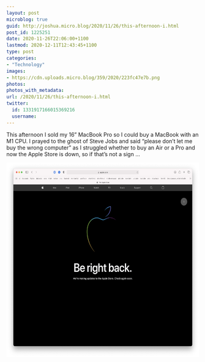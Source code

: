 ```yaml
---
layout: post
microblog: true
guid: http://joshua.micro.blog/2020/11/26/this-afternoon-i.html
post_id: 1225251
date: 2020-11-26T22:06:00+1100
lastmod: 2020-12-11T12:43:45+1100
type: post
categories:
- "Technology"
images:
- https://cdn.uploads.micro.blog/359/2020/223fc47e7b.png
photos:
photos_with_metadata:
url: /2020/11/26/this-afternoon-i.html
twitter:
  id: 1331917166015369216
  username: 
---
```

This afternoon I sold my 16” MacBook Pro so I could buy a MacBook with an M1 CPU. I prayed to the ghost of  Steve Jobs and said “please don’t let me buy the wrong computer” as I struggled whether to buy an Air or a Pro and now the Apple Store is down, so if that’s not a sign ...

<img src="uploads/2020/223fc47e7b.png" width="600" height="508" alt="" />
